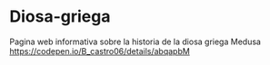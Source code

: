 # Diosa-griega
Pagina web informativa sobre la historia de la diosa griega Medusa
https://codepen.io/B_castro06/details/abqapbM
